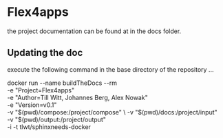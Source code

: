 Flex4apps
=========

the project documentation can be found at in the docs folder.

Updating the doc
----------------

execute the following command in the base directory of the repository ...

   docker run --name buildTheDocs --rm \
      -e "Project=Flex4apps" \
      -e "Author=Till Witt, Johannes Berg, Alex Nowak" \
      -e "Version=v0.1" \
      -v "$(pwd)/compose:/project/compose" \
      -v "$(pwd)/docs:/project/input" \
      -v "$(pwd)/output:/project/output" \
      -i -t tlwt/sphinxneeds-docker
